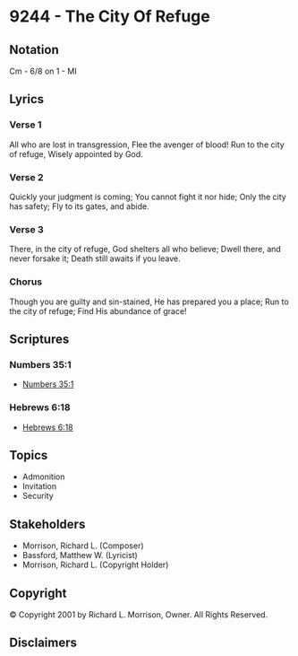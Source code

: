 # 9244 - The City Of Refuge

## Notation

Cm - 6/8 on 1 - MI

## Lyrics

### Verse 1

All who are lost in transgression, Flee the avenger of blood! Run to the city of refuge, Wisely appointed by God.

### Verse 2

Quickly your judgment is coming; You cannot fight it nor hide; Only the city has safety; Fly to its gates, and abide.

### Verse 3

There, in the city of refuge, God shelters all who believe; Dwell there, and never forsake it; Death still awaits if you leave.

### Chorus

Though you are guilty and sin-stained, He has prepared you a place; Run to the city of refuge; Find His abundance of grace!


## Scriptures

### Numbers 35:1

- [Numbers 35:1](https://www.biblegateway.com/passage/?search=Numbers%2035%3A1)

### Hebrews 6:18

- [Hebrews 6:18](https://www.biblegateway.com/passage/?search=Hebrews%206%3A18)


## Topics

- Admonition
- Invitation
- Security

## Stakeholders

- Morrison, Richard L. (Composer)
- Bassford, Matthew W. (Lyricist)
- Morrison, Richard L. (Copyright Holder)

## Copyright

© Copyright 2001 by Richard L. Morrison, Owner. All Rights Reserved.


## Disclaimers


